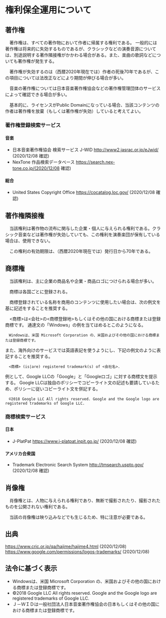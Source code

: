 # 権利保全運用について

## 著作権
　著作権は、すべての著作物において作者に帰属する権利である。
一般的には著作権は将来的に失効するものであるが、クラシックなどの演奏音源については、別途説明する著作隣接権がかかわる場合がある。また、楽曲の歌詞などについても著作権が発生する。

　著作権が失効するのは（西暦2020年現在では）作者の死後70年であるが、この項目については法改正などにより期間が伸びる場合が多い。

　音楽の著作権については日本音楽著作権協会などの著作権管理団体のサービスによって確認できる場合が多い。

　基本的に、ライセンスがPublic Domainになっている場合、当該コンテンツの作者は著作権を放棄（もしくは著作権が失効）していると考えてよい。

### 著作権登録検索サービス

#### 音楽
- 日本音楽著作権協会 検索サービス J-WID http://www2.jasrac.or.jp/eJwid/ (2020/12/08 確認)
- NexTone 作品検索データベース https://search.nex-tone.co.jp/(2020/12/08 確認)

#### 総合
- United States Copyright Office  https://cocatalog.loc.gov/ (2020/12/08 確認)

## 著作権隣接権
　当該権利は著作物の流布に関与した企業・個人に与えられる権利である。クラシック音楽などは著作権が失効していても、この権利を演奏楽団が保有している場合は、使用できない。

　この権利の有効期限は、（西暦2020年現在では）発行日から70年である。

## 商標権
　当該権利は、主に企業の商品名や企業・商品ロゴにつけられる場合が多い。

　商標は各国ごとに登録される。

　商標登録されている名称を商用のコンテンツに使用したい場合は、次の例文を基に記述をすることを推奨する。

　<商標>は<会社>の<商標登録地>もしくはその他の国における商標または登録商標です。
通達文の「Windows」の例を当てはめるとこのようになる。
```
　Windowsは、米国 Microsoft Corporation の、米国およびその他の国における商標または登録商標です。
```
また、海外向けのサービスでは英語表記を使うようにし、下記の例文のように表記することを推奨する。
```
　<商標> (is|are) registered trademark(s) of <会社名>.
```

例として、Google LLCの「Google」と「Googleロゴ」に対する商標文を提示する。
Google LLCは独自のポリシーでコピーライト文の記述も要請しているため、ポリシーに従いコピーライト文を併記する。
```
　©2018 Google LLC All rights reserved. Google and the Google logo are registered trademarks of Google LLC.
```

### 商標検索サービス

#### 日本
- J-PlatPat https://www.j-platpat.inpit.go.jp/ (2020/12/08 確認)

#### アメリカ合衆国
- Trademark Electronic Search System http://tmsearch.uspto.gov/ (2020/12/08 確認)　

## 肖像権
　肖像権とは、人物に与えられる権利であり、無断で撮影されたり、撮影されたものを公開されない権利である。

　当該の肖像権は映り込みなどでも生じるため、特に注意が必要である。

## 出典
https://www.cric.or.jp/qa/hajime/hajime4.html (2020/12/08)
https://www.google.com/permissions/logos-trademarks/ (2020/12/08)

## 法令に基づく表示
- Windowsは、米国 Microsoft Corporation の、米国およびその他の国における商標または登録商標です。
- ©2018 Google LLC All rights reserved. Google and the Google logo are registered trademarks of Google LLC.
- Ｊ－ＷＩＤは一般社団法人日本音楽著作権協会の日本もしくはその他の国における商標または登録商標です。